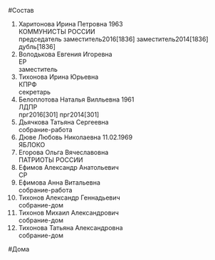 #Состав  
1. Харитонова Ирина Петровна 1963  
    КОММУНИСТЫ РОССИИ  
    председатель заместитель2016[1836] заместитель2014[1836] дубль[1836]  
2. Володькова Евгения Игоревна  
    ЕР  
    заместитель  
3. Тихонова Ирина Юрьевна  
    КПРФ  
    секретарь  
4. Белоплотова Наталья Вилльевна 1961  
    ЛДПР  
    прг2016[301] прг2014[301]  
5. Дьячкова Татьяна Сергеевна  
    собрание-работа  
6. Дюве Любовь Николаевна 11.02.1969  
    ЯБЛОКО  
7. Егорова Ольга Вячеславовна  
    ПАТРИОТЫ РОССИИ  
8. Ефимов Александр Анатольевич  
    СР  
9. Ефимова Анна Витальевна  
    собрание-работа  
10. Тихонов Александр Геннадьевич  
    собрание-дом  
11. Тихонов Михаил Александрович  
    собрание-дом  
12. Тихонова Татьяна Александровна  
    собрание-дом  
  
#Дома  
